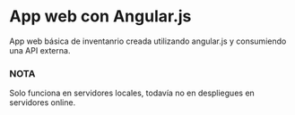 # App web con Angular.js

App web básica de inventanrio creada utilizando angular.js y consumiendo una API externa.

### NOTA

Solo funciona en servidores locales, todavía no en despliegues en servidores online.
